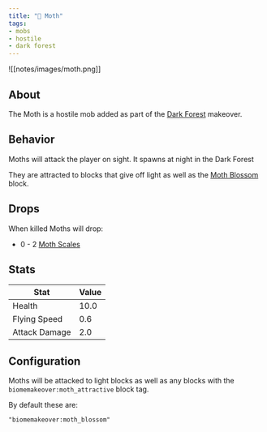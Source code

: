 ```yaml
---
title: "🦋 Moth"
tags:
- mobs
- hostile
- dark forest
---
```


![[notes/images/moth.png]]
## About

The Moth is a hostile mob added as part of the [Dark Forest](notes/makeover/dark_forest) makeover.   

## Behavior
Moths will attack the player on sight.  It spawns at night in the Dark Forest

They are attracted to blocks that give off light as well as the [Moth Blossom](notes/block/moth_blossom) block.

## Drops
When killed Moths will drop:
- 0 - 2 [Moth Scales](notes/item/moth_scales)

## Stats
| Stat | Value |
| ---- | ------ |
| Health | 10.0 |
| Flying Speed | 0.6 | 
| Attack Damage | 2.0 |

## Configuration
Moths will be attacked to light blocks as well as any blocks with the `biomemakeover:moth_attractive` block tag.

By default these are:
```
"biomemakeover:moth_blossom"
```
